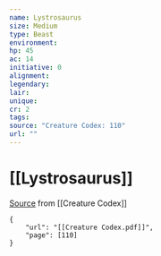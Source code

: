 ```yaml
---
name: Lystrosaurus
size: Medium
type: Beast
environment: 
hp: 45
ac: 14
initiative: 0
alignment: 
legendary: 
lair: 
unique: 
cr: 2
tags: 
source: "Creature Codex: 110"
url: ""
---
```

# [[Lystrosaurus]]

[Source](zotero://open-pdf/library/items/NTNKJRHG?page=110) from [[Creature Codex]]

```pdf
{
	"url": "[[Creature Codex.pdf]]",
	"page": [110]
}
```

